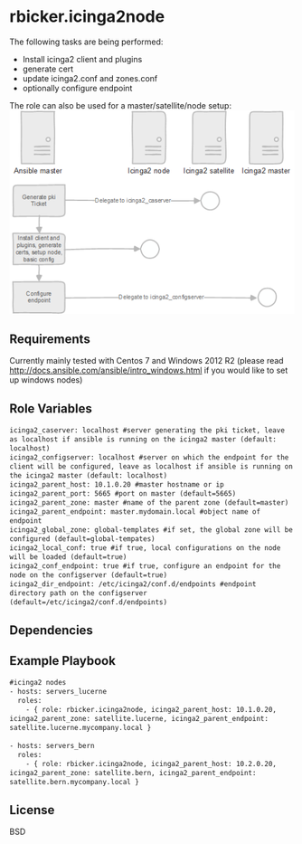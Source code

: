 rbicker.icinga2node
===================

The following tasks are being performed:
* Install icinga2 client and plugins
* generate cert
* update icinga2.conf and zones.conf
* optionally configure endpoint

The role can also be used for a master/satellite/node setup:
![overview](doc/overview.png)


Requirements
------------

Currently mainly tested with Centos 7 and Windows 2012 R2 (please read http://docs.ansible.com/ansible/intro_windows.html if you would like to set up windows nodes)

Role Variables
--------------
```
icinga2_caserver: localhost #server generating the pki ticket, leave as localhost if ansible is running on the icinga2 master (default: localhost)
icinga2_configserver: localhost #server on which the endpoint for the client will be configured, leave as localhost if ansible is running on the icinga2 master (default: localhost)
icinga2_parent_host: 10.1.0.20 #master hostname or ip
icinga2_parent_port: 5665 #port on master (default=5665)
icinga2_parent_zone: master #name of the parent zone (default=master)
icinga2_parent_endpoint: master.mydomain.local #object name of endpoint
icinga2_global_zone: global-templates #if set, the global zone will be configured (default=global-tempates)
icinga2_local_conf: true #if true, local configurations on the node will be loaded (default=true)
icinga2_conf_endpoint: true #if true, configure an endpoint for the node on the configserver (default=true)
icinga2_dir_endpoint: /etc/icinga2/conf.d/endpoints #endpoint directory path on the configserver (default=/etc/icinga2/conf.d/endpoints)
```

Dependencies
------------


Example Playbook
----------------

```
#icinga2 nodes
- hosts: servers_lucerne
  roles:
    - { role: rbicker.icinga2node, icinga2_parent_host: 10.1.0.20, icinga2_parent_zone: satellite.lucerne, icinga2_parent_endpoint: satellite.lucerne.mycompany.local }

- hosts: servers_bern
  roles:
    - { role: rbicker.icinga2node, icinga2_parent_host: 10.2.0.20, icinga2_parent_zone: satellite.bern, icinga2_parent_endpoint: satellite.bern.mycompany.local }
```

License
-------

BSD
